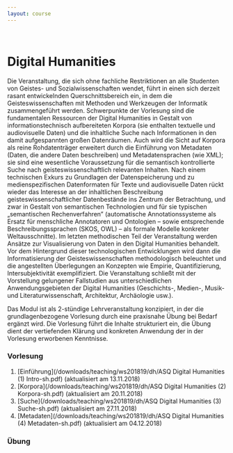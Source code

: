 ```yaml
---
layout: course
---
```


<br>

# Digital Humanities
Die Veranstaltung, die sich ohne fachliche Restriktionen an alle Studenten von Geistes- und Sozialwissenschaften wendet, führt in einen sich derzeit rasant entwickelnden Querschnittsbereich ein, in dem die Geisteswissenschaften mit Methoden und Werkzeugen der Informatik zusammengeführt werden. Schwerpunkte der Vorlesung sind die fundamentalen Ressourcen der Digital Humanities in Gestalt von informationstechnisch aufbereiteten Korpora (sie enthalten textuelle und audiovisuelle Daten) und die inhaltliche Suche nach Informationen in den damit aufgespannten großen Datenräumen. Auch wird die Sicht auf Korpora als reine Rohdatenträger erweitert durch die Einführung von Metadaten (Daten, die andere Daten beschreiben) und Metadatensprachen (wie XML); sie sind eine wesentliche Voraussetzung für die semantisch kontrollierte Suche nach geisteswissenschaftlich relevanten Inhalten. Nach einem technischen Exkurs zu Grundlagen der Datenspeicherung und zu medienspezifischen Datenformaten für Texte und audiovisuelle Daten rückt wieder das Interesse an der inhaltlichen Beschreibung geisteswissenschaftlicher Datenbestände ins Zentrum der Betrachtung, und zwar in Gestalt von semantischen Technologien und für sie typischen „semantischen Rechenverfahren” (automatische Annotationssysteme als Ersatz für menschliche Annotatoren und Ontologien – sowie entsprechende Beschreibungssprachen (SKOS, OWL) – als formale Modelle konkreter Weltausschnitte). Im letzten methodischen Teil der Veranstaltung werden Ansätze zur Visualisierung von Daten in den Digital Humanities behandelt.
Vor dem Hintergrund dieser technologischen Entwicklungen wird dann die Informatisierung der Geisteswissenschaften methodologisch beleuchtet und die angestellten Überlegungen an Konzepten wie Empirie, Quantifizierung, Intersubjektivität exemplifiziert. Die Veranstaltung schließt mit der Vorstellung gelungener Fallstudien aus unterschiedlichen Anwendungsgebieten der Digital Humanities (Geschichts-, Medien-, Musik- und Literaturwissenschaft, Architektur, Archäologie usw.).

Das Modul ist als 2-stündige Lehrveranstaltung konzipiert, in der die grundlagenbezogene Vorlesung durch eine praxisnahe Übung bei Bedarf ergänzt wird. Die Vorlesung führt die Inhalte strukturiert ein, die Übung dient der vertiefenden Klärung und konkreten Anwendung der in der Vorlesung erworbenen Kenntnisse.

### Vorlesung

1. [Einführung](/downloads/teaching/ws201819/dh/ASQ Digital Humanities (1) Intro-sh.pdf) (aktualisiert am 13.11.2018)
2. [Korpora](/downloads/teaching/ws201819/dh/ASQ Digital Humanities (2) Korpora-sh.pdf) (aktualisiert am 20.11.2018)
3. [Suche](/downloads/teaching/ws201819/dh/ASQ Digital Humanities (3) Suche-sh.pdf) (aktualisiert am 27.11.2018)
4. [Metadaten](/downloads/teaching/ws201819/dh/ASQ Digital Humanities (4) Metadaten-sh.pdf) (aktualisiert am 04.12.2018)

<!---
3. [Suche](/downloads/teaching/ss2018/dh/ASQ%20Digital%20Humanities%20(3)%20Suche-sh.pdf) (aktualisiert am 18.6.18)
4. [Metadaten](/downloads/teaching/ss2018/dh/ASQ%20Digital%20Humanities%20(4)%20Metadaten-sh.pdf) (aktualisiert am 20.6.18)
5. [Semantische Technologien I](/downloads/teaching/ss2018/dh/ASQ_Digital_Humanities_6_Semantische_Technologien_I-sh.pdf)
6. [Semantische Technologien II](/downloads/teaching/ss2018/dh/ASQ+Digital+Humanities+7+Semantische+Technologien+II-sh.pdf) (aktualisiert am 12.7.18)
7. [Methodologische Aspekte](/downloads/teaching/ss2018/dh/ASQ+Digital+Humanities+9+Methodologische+Aspekte-sh.pdf)
--->

### Übung


